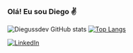 ### Olá! Eu sou Diego ✌️

![Diegussdev GitHub stats](https://github-readme-stats-git-masterrstaa-rickstaa.vercel.app/api?username=diegussdev&show_icons=true&theme=radical&hide_title=true)
[![Top Langs](https://github-readme-stats-git-masterrstaa-rickstaa.vercel.app/api/top-langs/?username=diegussdev&layout=compact)](https://github.com/diegussdev/github-readme-stats)

[![LinkedIn](https://img.shields.io/badge/LinkedIn-0077B5?style=for-the-badge&logo=linkedin&logoColor=white)](https://www.linkedin.com/in/diego-perez-da-costa-51992718a/)
